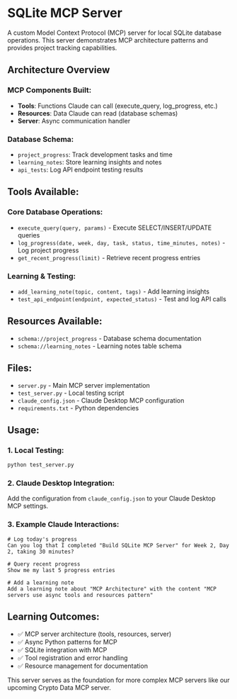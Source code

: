 # SQLite MCP Server

A custom Model Context Protocol (MCP) server for local SQLite database operations. This server demonstrates MCP architecture patterns and provides project tracking capabilities.

## Architecture Overview

### MCP Components Built:
- **Tools**: Functions Claude can call (execute_query, log_progress, etc.)
- **Resources**: Data Claude can read (database schemas)
- **Server**: Async communication handler

### Database Schema:
- `project_progress`: Track development tasks and time
- `learning_notes`: Store learning insights and notes  
- `api_tests`: Log API endpoint testing results

## Tools Available:

### Core Database Operations:
- `execute_query(query, params)` - Execute SELECT/INSERT/UPDATE queries
- `log_progress(date, week, day, task, status, time_minutes, notes)` - Log project progress
- `get_recent_progress(limit)` - Retrieve recent progress entries

### Learning & Testing:
- `add_learning_note(topic, content, tags)` - Add learning insights
- `test_api_endpoint(endpoint, expected_status)` - Test and log API calls

## Resources Available:
- `schema://project_progress` - Database schema documentation
- `schema://learning_notes` - Learning notes table schema

## Files:
- `server.py` - Main MCP server implementation
- `test_server.py` - Local testing script
- `claude_config.json` - Claude Desktop MCP configuration
- `requirements.txt` - Python dependencies

## Usage:

### 1. Local Testing:
```bash
python test_server.py
```

### 2. Claude Desktop Integration:
Add the configuration from `claude_config.json` to your Claude Desktop MCP settings.

### 3. Example Claude Interactions:
```
# Log today's progress
Can you log that I completed "Build SQLite MCP Server" for Week 2, Day 2, taking 30 minutes?

# Query recent progress  
Show me my last 5 progress entries

# Add a learning note
Add a learning note about "MCP Architecture" with the content "MCP servers use async tools and resources pattern"
```

## Learning Outcomes:
- ✅ MCP server architecture (tools, resources, server)
- ✅ Async Python patterns for MCP
- ✅ SQLite integration with MCP
- ✅ Tool registration and error handling
- ✅ Resource management for documentation

This server serves as the foundation for more complex MCP servers like our upcoming Crypto Data MCP server.
